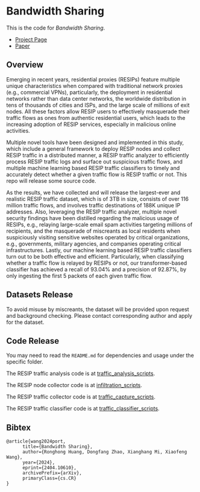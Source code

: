 # Bandwidth Sharing

This is the code for *Bandwidth Sharing*.

+ [Project Page](https://chasesecurity.github.io/bandwidth_sharing/)
+ [Paper](https://arxiv.org/abs/2404.10610)

## Overview

Emerging in recent years, residential proxies (RESIPs) feature multiple unique characteristics when compared with traditional network proxies (e.g., commercial VPNs), particularly, the deployment in residential networks rather than data center networks, the worldwide distribution in tens of thousands of cities and ISPs, and the large scale of millions of exit nodes. All these factors allow RESIP users to effectively masquerade their traffic flows as ones from authentic residential users, which leads to the increasing adoption of RESIP services, especially in malicious online activities. 

Multiple novel tools have been designed and implemented in this study, which include a general framework to deploy RESIP nodes and collect RESIP traffic in a distributed manner, a RESIP traffic analyzer to efficiently process RESIP traffic logs and surface out suspicious traffic flows, and multiple machine learning based RESIP traffic classifiers to timely and accurately detect whether a given traffic flow is RESIP traffic or not. This repo will release some source code.

As the results, we have collected and will release the largest-ever and realistic RESIP traffic dataset, which is of 3TB in size, consists of over 116 million traffic flows, and involves traffic destinations of 188K unique IP addresses. Also, leveraging the RESIP traffic analyzer, multiple novel security findings have been distilled regarding the malicious usage of RESIPs, e.g., relaying large-scale email spam activities targeting millions of recipients, and the masquerade of miscreants as local residents when suspiciously visiting sensitive websites operated by critical organizations, e.g., governments,  military agencies, and companies operating critical infrastructures. Lastly, our machine learning based RESIP traffic classifiers turn out to be both effective and efficient. Particularly, when classifying whether a traffic flow is relayed by RESIPs or not, our transformer-based classifier has achieved a recall of 93.04\% and a precision of 92.87\%, by only ingesting the first 5 packets of each given traffic flow.

## Datasets Release

To avoid misuse by miscreants, the dataset will be provided upon request and background checking. Please contact corresponding author and apply for the dataset.

## Code Release

You may need to read the `README.md` for dependencies and usage under the specific folder.

The RESIP traffic analysis code is at [traffic_analysis_scripts](./traffic_analysis_scripts/).

The RESIP node collector code is at [infiltration_scripts](./infiltration_scripts).

The RESIP traffic collector code is at [traffic_capture_scripts](./traffic_capture_scripts).

The RESIP traffic classifier code is at [traffic_classifier_scripts](./traffic_classifier_scripts).

<!-- You can get resulting model from [our Hugging Face repo](https://huggingface.co/). -->

## Bibtex

```
@article{wang2024port,
      title={Bandwidth Sharing}, 
      author={Ronghong Huang, Dongfang Zhao, Xianghang Mi, Xiaofeng Wang},
      year={2024},
      eprint={2404.10610},
      archivePrefix={arXiv},
      primaryClass={cs.CR}
}
```